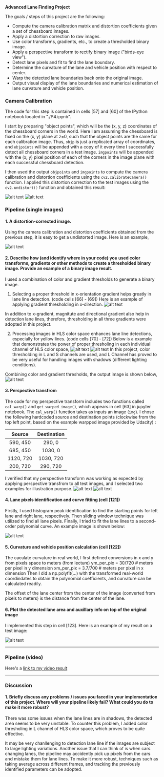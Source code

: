 

**Advanced Lane Finding Project**

The goals / steps of this project are the following:

* Compute the camera calibration matrix and distortion coefficients given a set of chessboard images.
* Apply a distortion correction to raw images.
* Use color transforms, gradients, etc., to create a thresholded binary image.
* Apply a perspective transform to rectify binary image ("birds-eye view").
* Detect lane pixels and fit to find the lane boundary.
* Determine the curvature of the lane and vehicle position with respect to center.
* Warp the detected lane boundaries back onto the original image.
* Output visual display of the lane boundaries and numerical estimation of lane curvature and vehicle position.

[//]: # (Image References)

[image1]: ./output_images/camera_calibration_test1.png "Undistorted1"
[image2]: ./output_images/camera_calibration_test2.png "Undistorted2"
[image3]: ./output_images/camera_calibration_test3.png "Undistorted3"
[image4]: ./output_images/gradientx_thresh.png "gradientx"
[image5]: ./output_images/color_space_thresh1.png "colorth1"
[image6]: ./output_images/color_space_thresh2.png "colorth2"
[image7]: ./output_images/combine_thresh.png "combineth"
[image8]: ./output_images/perspective_test1.png "pers1"
[image9]: ./output_images/perspective_test2.png "pers2"
[image10]: ./output_images/fit_poly.png "fitpoly"
[image11]: ./output_images/exampe_image.png "example"
[video1]: ./project_video_output.mp4 "Video"


### Camera Calibration

The code for this step is contained in cells [57] and [60] of the IPython notebook located in "./P4.ipynb".

I start by preparing "object points", which will be the (x, y, z) coordinates of the chessboard corners in the world. Here I am assuming the chessboard is fixed on the (x, y) plane at z=0, such that the object points are the same for each calibration image.  Thus, `objp` is just a replicated array of coordinates, and `objpoints` will be appended with a copy of it every time I successfully detect all chessboard corners in a test image.  `imgpoints` will be appended with the (x, y) pixel position of each of the corners in the image plane with each successful chessboard detection.  

I then used the output `objpoints` and `imgpoints` to compute the camera calibration and distortion coefficients using the `cv2.calibrateCamera()` function.  I applied this distortion correction to the test images using the `cv2.undistort()` function and obtained this result: 

![alt text][image1]
![alt text][image2]

### Pipeline (single images)

#### 1. A distortion-corrected image.
Using the camera calibration and distortion coefficients obtained from the previous step, it is easy to get a undistorted image. Here is an example,

![alt text][image3]

#### 2. Describe how (and identify where in your code) you used color transforms, gradients or other methods to create a thresholded binary image.  Provide an example of a binary image result.

I used a combination of color and gradient thresholds to generate a binary image. 
1) Selecting a proper threshold in x-orientation gradient helps greatly in lane line detection. (code cells [66] - [69])
Here is an example of applying gradient thresholding in x-direction. 
![alt text][image4]

In addition to x-gradient, magnitute and directional gradient also help in detection lane lines, therefore, thresholding in all three gradients were adopted in this project. 

2) Processing images in HLS color space enhances lane line detections, especially for yellow lines. (code cells [70] - [72])
Below is a example that demonstrates the power of proper thresholing in each individual channel of HLS color space,
![alt text][image5]
![alt text][image6]
In this project, color thresholding in L and S channels are used, and L Channel has proved to be very useful for handling images with shadows (different lighting conditions).

Combining color and gradient thresholds, the output image is shown below,
![alt text][image7]
#### 3. Perspective transfrom

The code for my perspective transform includes two functions called `cal_warp()` and `get_warped_image()`, which appears in cell [63] in jupyter notebook.  The `cal_warp()` function takes as inputs an image (`img`). I chose the following hardcoded source and destination points (clockwise from the top left point, based on the example warpped image provided by Udacity) :

| Source        | Destination   | 
|:-------------:|:-------------:| 
| 590, 450      | 290, 0        | 
| 685, 450      | 1030, 0       |
| 1120, 720     | 1030, 720     |
| 200, 720      | 290, 720      |

I verified that my perspective transform was working as expected by applying perspective transfrom to all test images, 
and I selected two examples for illustration purpose.
![alt text][image8]
![alt text][image9]
#### 4. Lane pixels identification and curve fitting (cell [121])
Firstly, I used histogram peak identification to find the starting points for left lane and right lane, respectively. Then sliding window technique was utilized to find all lane pixels. Finally, I tried to fit the lane lines to a second-order polynomial curve.
An example image is shown below:

![alt text][image10]

#### 5. Curvature and vehicle position calculation (cell [122])
The caculate curvature in real world, I first defined conversions in x and y from pixels space to meters (from lecture)
ym_per_pix = 30/720 # meters per pixel in y dimension
xm_per_pix = 3.7/700 # meters per pixel in x dimension
Then I did a np.polyfit(...) with the transformed real-world coordindates to obtain the polynomial coefficients, and curvature can be calculated readily. 

The offset of the lane center from the center of the image (converted from pixels to meters) is the distance from the center of the lane. 

#### 6. Plot the detected lane area and auxillary info on top of the original image

I implemented this step in cell [123]. Here is an example of my result on a test image:

![alt text][image11]

---

### Pipeline (video)

Here's a [link to my video result](./project_video_output.mp4)

---

### Discussion

#### 1. Briefly discuss any problems / issues you faced in your implementation of this project.  Where will your pipeline likely fail?  What could you do to make it more robust?

There was some issues when the lane lines are in shadows, the detected area seems to be very unstable. 
To counter this problem, I added color thresholing in L channel of HLS color space, which proves to be quite effective. 

It may be very chanllenging to detection lane line if the images are subject to large lighting variations. Another issue that I can think of is when cars changing lanes, the pipeline may accidently pick up pixels from the cars and mistake them for lane lines.  To make it more robust, techniques such as taking average across different frames, and tracking the previously identified parameters can be adopted.  
